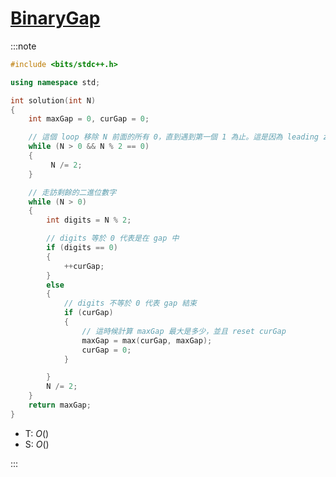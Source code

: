 # [BinaryGap](https://app.codility.com/programmers/lessons/1-iterations/binary_gap/)

:::note

```cpp
#include <bits/stdc++.h>

using namespace std;

int solution(int N)
{
    int maxGap = 0, curGap = 0;

    // 這個 loop 移除 N 前面的所有 0，直到遇到第一個 1 為止。這是因為 leading zero 不會形成有效的間隙。
    while (N > 0 && N % 2 == 0)
    {
         N /= 2;
    }

    // 走訪剩餘的二進位數字
    while (N > 0)
    {
        int digits = N % 2;

        // digits 等於 0 代表是在 gap 中
        if (digits == 0)
        {
            ++curGap;
        }
        else
        {
            // digits 不等於 0 代表 gap 結束
            if (curGap)
            {
                // 這時候計算 maxGap 最大是多少，並且 reset curGap
                maxGap = max(curGap, maxGap);
                curGap = 0;
            }

        }
        N /= 2;
    }
    return maxGap;
}
```

- T: $O()$
- S: $O()$

:::
